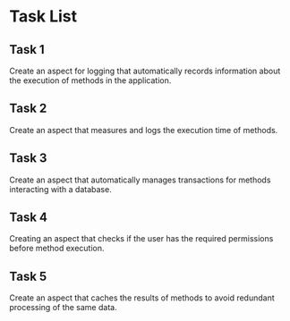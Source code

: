 # Task List

## Task 1

Create an aspect for logging that automatically records information about the execution of methods in the application.

## Task 2

Create an aspect that measures and logs the execution time of methods.

## Task 3

Create an aspect that automatically manages transactions for methods interacting with a database.

## Task 4

Creating an aspect that checks if the user has the required permissions before method execution.

## Task 5

Create an aspect that caches the results of methods to avoid redundant processing of the same data.
